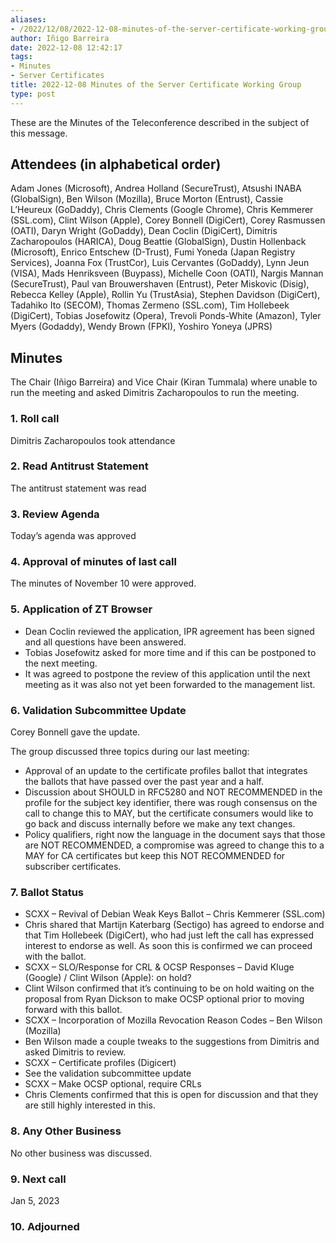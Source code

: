 ```yaml
---
aliases:
- /2022/12/08/2022-12-08-minutes-of-the-server-certificate-working-group/
author: Iñigo Barreira
date: 2022-12-08 12:42:17
tags:
- Minutes
- Server Certificates
title: 2022-12-08 Minutes of the Server Certificate Working Group
type: post
---
```


These are the Minutes of the Teleconference described in the subject of this message.

## Attendees (in alphabetical order)

Adam Jones (Microsoft), Andrea Holland (SecureTrust), Atsushi INABA (GlobalSign), Ben Wilson (Mozilla), Bruce Morton (Entrust), Cassie L’Heureux (GoDaddy), Chris Clements (Google Chrome), Chris Kemmerer (SSL.com), Clint Wilson (Apple), Corey Bonnell (DigiCert), Corey Rasmussen (OATI), Daryn Wright (GoDaddy), Dean Coclin (DigiCert), Dimitris Zacharopoulos (HARICA), Doug Beattie (GlobalSign), Dustin Hollenback (Microsoft), Enrico Entschew (D-Trust), Fumi Yoneda (Japan Registry Services), Joanna Fox (TrustCor), Luis Cervantes (GoDaddy), Lynn Jeun (VISA), Mads Henriksveen (Buypass), Michelle Coon (OATI), Nargis Mannan (SecureTrust), Paul van Brouwershaven (Entrust), Peter Miskovic (Disig), Rebecca Kelley (Apple), Rollin Yu (TrustAsia), Stephen Davidson (DigiCert), Tadahiko Ito (SECOM), Thomas Zermeno (SSL.com), Tim Hollebeek (DigiCert), Tobias Josefowitz (Opera), Trevoli Ponds-White (Amazon), Tyler Myers (Godaddy), Wendy Brown (FPKI), Yoshiro Yoneya (JPRS)

## Minutes

The Chair (Iñigo Barreira) and Vice Chair (Kiran Tummala) where unable to run the meeting and asked Dimitris Zacharopoulos to run the meeting.

### 1. Roll call

Dimitris Zacharopoulos took attendance

### 2. Read Antitrust Statement

The antitrust statement was read

### 3. Review Agenda

Today’s agenda was approved

### 4. Approval of minutes of last call

The minutes of November 10 were approved.

### 5. Application of ZT Browser

- Dean Coclin reviewed the application, IPR agreement has been signed and all questions have been answered.
- Tobias Josefowitz asked for more time and if this can be postponed to the next meeting.
- It was agreed to postpone the review of this application until the next meeting as it was also not yet been forwarded to the management list.

### 6. Validation Subcommittee Update

Corey Bonnell gave the update.

The group discussed three topics during our last meeting:

- Approval of an update to the certificate profiles ballot that integrates the ballots that have passed over the past year and a half.
- Discussion about SHOULD in RFC5280 and NOT RECOMMENDED in the profile for the subject key identifier, there was rough consensus on the call to change this to MAY, but the certificate consumers would like to go back and discuss internally before we make any text changes.
- Policy qualifiers, right now the language in the document says that those are NOT RECOMMENDED, a compromise was agreed to change this to a MAY for CA certificates but keep this NOT RECOMMENDED for subscriber certificates.

### 7. Ballot Status

- SCXX – Revival of Debian Weak Keys Ballot – Chris Kemmerer (SSL.com)
- Chris shared that Martijn Katerbarg (Sectigo) has agreed to endorse and that Tim Hollebeek (DigiCert), who had just left the call has expressed interest to endorse as well. As soon this is confirmed we can proceed with the ballot.
- SCXX – SLO/Response for CRL & OCSP Responses – David Kluge (Google) / Clint Wilson (Apple): on hold?
- Clint Wilson confirmed that it’s continuing to be on hold waiting on the proposal from Ryan Dickson to make OCSP optional prior to moving forward with this ballot.
- SCXX – Incorporation of Mozilla Revocation Reason Codes – Ben Wilson (Mozilla)
- Ben Wilson made a couple tweaks to the suggestions from Dimitris and asked Dimitris to review.
- SCXX – Certificate profiles (Digicert)
- See the validation subcommittee update
- SCXX – Make OCSP optional, require CRLs
- Chris Clements confirmed that this is open for discussion and that they are still highly interested in this.

### 8. Any Other Business

No other business was discussed.

### 9. Next call

Jan 5, 2023

### 10. Adjourned